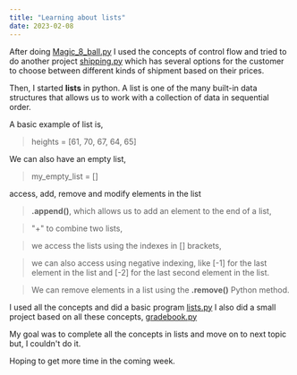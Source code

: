 ```yaml
---
title: "Learning about lists"
date: 2023-02-08
---
```


After doing [Magic_8_ball.py](https://github.com/Sharath8599/Learning-python/blob/main/code/Magic_8_ball.py) I used the concepts of control flow and tried to do another project [shipping.py](https://github.com/Sharath8599/Learning-python/blob/main/code/shipping.py) which has several options for the customer to choose between different kinds of shipment based on their prices.

Then, I started **lists** in python. A list is one of the many built-in data structures that allows us to work with a collection of data in sequential order.

A basic example of list is,
>heights = [61, 70, 67, 64, 65]

We can also have an empty list,
>my_empty_list = []

access, add, remove and modify elements in the list
>  **.append()**, which allows us to add an element to the end of a list,
  
>  "+" to combine two lists,
  
>  we access the lists using the indexes in [] brackets,

> we can also access using negative indexing, like [-1] for the last element in the list and [-2] for the last second element in the list.

> We can remove elements in a list using the **.remove()** Python method.

I used all the concepts and did a basic program [lists.py](https://github.com/Sharath8599/Learning-python/blob/main/code/lists.py)
I also did a small project based on all these concepts, [gradebook.py](https://github.com/Sharath8599/Learning-python/blob/main/code/gradebook.py)

My goal was to complete all the concepts in lists and move on to next topic but, I couldn't do it. 

Hoping to get more time in the coming week.
